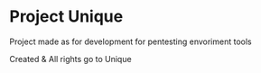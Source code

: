 # Project Unique

Project made as for development for pentesting envoriment tools

Created & All rights go to Unique